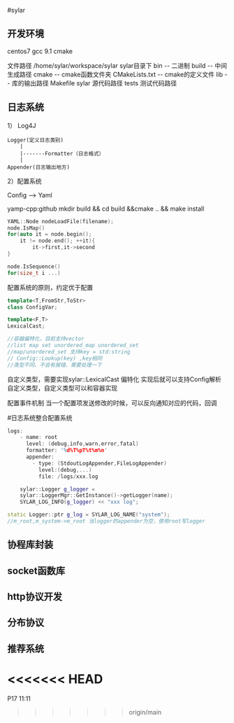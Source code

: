 #sylar

## 开发环境
centos7
gcc 9.1
cmake

文件路径 /home/sylar/workspace/sylar
sylar目录下 
bin -- 二进制
build -- 中间生成路径
cmake -- cmake函数文件夹
CMakeLists.txt -- cmake的定义文件
lib -- 库的输出路径 
Makefile 
sylar 源代码路径
tests 测试代码路径  



## 日志系统
1）
    Log4J

    Logger(定义日志类别)
        |
        |-------Formatter（日志格式）
        |
    Appender(日志输出地方)

2）配置系统

Config --> Yaml 


yamp-cpp:github 
mkdir build && cd build &&cmake .. && make install
```cpp
YAML::Node nodeLoadFile(filename);
node.IsMap()
for(auto it = node.begin();
    it != node.end(); ++it){
        it->first,it->second
}

node.IsSequence()
for(size_t i ...)
```

配置系统的原则，约定优于配置
```cpp
template<T,FromStr,ToStr>
class ConfigVar;

template<F,T>
LexicalCast;

//容器偏特化，目前支持vector
//list map set unordered_map unordered_set
//map/unordered_set 支持key = std:string
// Config::Lookup(key) ,key相同
//类型不同、不会有报错、需要处理一下
```

自定义类型，需要实现sylar::LexicalCast 偏特化
实现后就可以支持Config解析自定义类型，自定义类型可以和容器实现

配置事件机制
当一个配置项发送修改的时候，可以反向通知对应的代码，回调

#日志系统整合配置系统
```cpp
logs:
    - name: root
      level: (debug,info,warn,error,fatal)
      formatter: '%d%T%pT%t%m%n'
      appender:
        - type: (StdoutLogAppender,FileLogAppender)
          level:(debug,...)
          file: /logs/xxx.log
```
```cpp
    sylar::Logger g_logger = 
    sylar::LoggerMgr::GetInstance()->getLogger(name);
    SYLAR_LOG_INFO(g_logger) << "xxx log";
```

```cpp
static Logger::ptr g_log = SYLAR_LOG_NAME("system");
//m_root,m_system->m_root 当logger的appender为空，使用root写logger

```
## 协程库封装

## socket函数库

## http协议开发

## 分布协议

## 推荐系统
<<<<<<< HEAD
=======
P17 11:11
>>>>>>> origin/main






